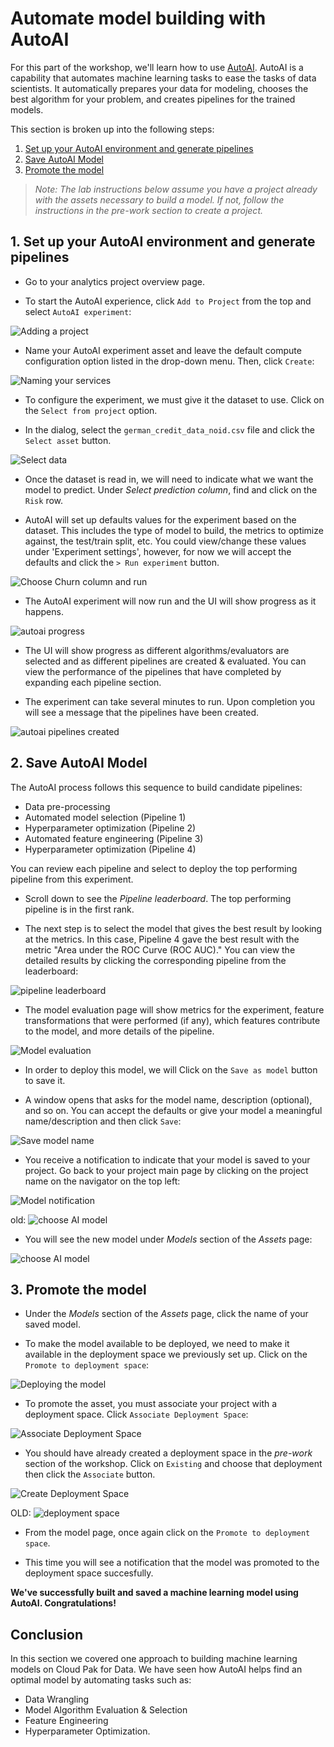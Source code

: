 # Automate model building with AutoAI

For this part of the workshop, we'll learn how to use [AutoAI](https://www.ibm.com/support/producthub/icpdata/docs/content/SSQNUZ_current/wsj/analyze-data/autoai-overview.html).
AutoAI is a capability that automates machine learning tasks to ease the tasks of data scientists. It automatically prepares your data for modeling, chooses the best algorithm for your problem, and creates pipelines for the trained models.

This section is broken up into the following steps:

1. [Set up your AutoAI environment and generate pipelines](#1-set-up-your-autoai-environment-and-generate-pipelines)
2. [Save AutoAI Model](#2-save-autoai-model)
3. [Promote the model](#3-promote-the-model)

>*Note: The lab instructions below assume you have a project already with the assets necessary to build a model. If not, follow the instructions in the pre-work section to create a project.*

## 1. Set up your AutoAI environment and generate pipelines

* Go to your analytics project overview page.

* To start the AutoAI experience, click `Add to Project` from the top and select `AutoAI experiment`:

![Adding a project](../.gitbook/assets/images/autoai/autoai-add-project.png)

* Name your AutoAI experiment asset and leave the default compute configuration option listed in the drop-down menu. Then, click `Create`:

![Naming your services](../.gitbook/assets/images/autoai/autoai-name-service.png)

* To configure the experiment, we must give it the dataset to use. Click on the `Select from project` option.

* In the dialog, select the `german_credit_data_noid.csv` file and click the `Select asset` button.

![Select data](../.gitbook/assets/images/autoai/autoai-select-dataset.png)

* Once the dataset is read in, we will need to indicate what we want the model to predict. Under *Select prediction column*, find and click on the `Risk` row.

* AutoAI will set up defaults values for the experiment based on the dataset. This includes the type of model to build, the metrics to optimize against, the test/train split, etc. You could view/change these values under 'Experiment settings', however, for now we will accept the defaults and click the `> Run experiment` button.

![Choose Churn column and run](../.gitbook/assets/images/autoai/autoai-choose-prediction-and-run.png)

* The AutoAI experiment will now run and the UI will show progress as it happens.

![autoai progress](../.gitbook/assets/images/autoai/autoai-pipeline-progress.png)

* The UI will show progress as different algorithms/evaluators are selected and as different pipelines are created & evaluated. You can view the performance of the pipelines that have completed by expanding each pipeline section.

* The experiment can take several minutes to run. Upon completion you will see a message that the pipelines have been created.

![autoai pipelines created](../.gitbook/assets/images/autoai/autoai-pipelines-complete.png)

## 2. Save AutoAI Model

The AutoAI process follows this sequence to build candidate pipelines:

* Data pre-processing
* Automated model selection (Pipeline 1)
* Hyperparameter optimization (Pipeline 2)
* Automated feature engineering (Pipeline 3)
* Hyperparameter optimization (Pipeline 4)

You can review each pipeline and select to deploy the top performing pipeline from this experiment.

* Scroll down to see the *Pipeline leaderboard*. The top performing pipeline is in the first rank.

* The next step is to select the model that gives the best result by looking at the metrics. In this case, Pipeline 4 gave the best result with the metric "Area under the ROC Curve (ROC AUC)." You can view the detailed results by clicking the corresponding pipeline from the leaderboard:

![pipeline leaderboard](../.gitbook/assets/images/autoai/autoai-pipeline-leaderboard.png)

* The model evaluation page will show metrics for the experiment, feature transformations that were performed (if any), which features contribute to the model, and more details of the pipeline.

![Model evaluation](../.gitbook/assets/images/autoai/autoai-model-evaluation.png)

* In order to deploy this model, we will Click on the `Save as model` button to save it.

* A window opens that asks for the model name, description (optional), and so on. You can accept the defaults or give your model a meaningful name/description and then click `Save`:

![Save model name](../.gitbook/assets/images/autoai/autoai-save-model-name.png)

* You receive a notification to indicate that your model is saved to your project. Go back to your project main page by clicking on the project name on the navigator on the top left:

![Model notification](../.gitbook/assets/images/autoai/autoai-model-notification.png)

old:
![choose AI model](../.gitbook/assets/images/autoai/autoai-project-navigator.png)

* You will see the new model under *Models* section of the *Assets* page:

![choose AI model](../.gitbook/assets/images/autoai/autoai-choose-asset-ai-model.png)

## 3. Promote the model

* Under the *Models* section of the *Assets* page, click the name of your saved model.

* To make the model available to be deployed, we need to make it available in the deployment space we previously set up. Click on the `Promote to deployment space`:

![Deploying the model](../.gitbook/assets/images/autoai/autoai-deploy-model.png)

* To promote the asset, you must associate your project with a deployment space. Click `Associate Deployment Space`:

![Associate Deployment Space](../.gitbook/assets/images/autoai/autoai-associate-deployment-space.png)

* You should have already created a deployment space in the *pre-work* section of the workshop. Click on `Existing` and choose that deployment then click the `Associate` button.

![Create Deployment Space](../.gitbook/assets/images/autoai/autoai-create-deployment-space.png)

OLD:
![deployment space](../.gitbook/assets/images/autoai/autoai-view-deployment.png)

* From the model page, once again click on the `Promote to deployment space`.

* This time you will see a notification that the model was promoted to the deployment space succesfully.

**We've successfully built and saved a machine learning model using AutoAI. Congratulations!**

## Conclusion

In this section we covered one approach to building machine learning models on Cloud Pak for Data. We have seen how AutoAI helps find an optimal model by automating tasks such as:

* Data Wrangling
* Model Algorithm Evaluation & Selection
* Feature Engineering
* Hyperparameter Optimization.
